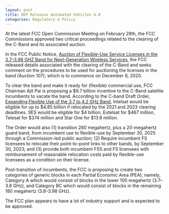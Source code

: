 ```yaml
---
layout: post
title: DOT Releases Automated Vehicles 4.0
categories: Regulatory & Policy
---
```


At the latest FCC Open Commission Meeting on February 28th, the FCC Commissions approved two critical proceedings related to the clearing of the C-Band and its associated auction.

In the FCC Public Notice, [Auction of Flexible-Use Service Licenses in the 3.7–3.98 GHZ Band for Next-Generation Wireless Services](https://docs.fcc.gov/public/attachments/DOC-362359A1.pdf), the FCC released details associated with the clearing of the C-Band and seeks comment on the procedures to be used for auctioning the licenses in the band (Auction 107); which is to commence on December 8, 2020.

To clear the band and make it ready for (flexible) commercial use, FCC Chairman Ajit Pai is proposing a $9.7 billion incentive to the C-Band satellite incumbents to vacate the band.  According to the C-band Draft Order, [Expanding Flexible Use of the 3.7 to 4.2 GHz Band](https://docs.fcc.gov/public/attachments/DOC-362358A1.pdf), Intelsat would be eligible for up to $4.85 billion if relocated by the 2021 and 2023 clearing deadlines. SES would be eligible for $4 billion, Eutelsat for $467 million, Telesat for $374 million and Star One for $13.6 million.

The Order would also (1) transition 280 megahertz, plus a 20-megahertz guard band, from incumbent use to flexible-use by September 30, 2025 through a Commission-led public auction; (2) Require incumbent FS licensees to relocate their point-to-point links to other bands, by September 30, 2023; and (3) provide both incumbent FSS and FS licensees with reimbursement of reasonable relocation costs paid by flexible-use licensees as a condition on their license.

Post-transition of incumbents, the FCC is proposing to create two categories of generic blocks in each Partial Economic Area (PEA); namely, Category A which would consist of blocks in the lower 100 megahertz (3.7–3.8 GHz), and Category BC which would consist of blocks in the remaining 180 megahertz (3.8–3.98 GHz).

The FCC plan appears to have a lot of industry support and is expected to be approved.  
